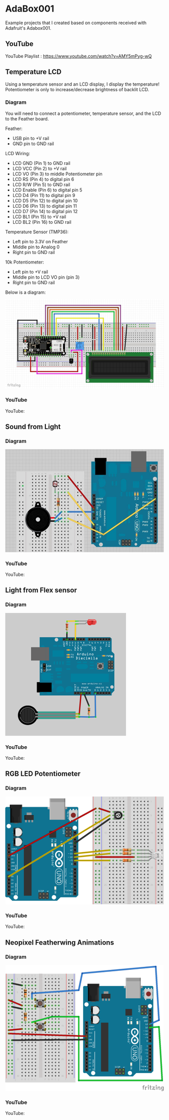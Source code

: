 # AdaBox001
Example projects that I created based on components received with Adafruit's Adabox001. 

## YouTube

YouTube Playlist : https://www.youtube.com/watch?v=AMY5mPyg-wQ

## Temperature LCD

Using a temperature sensor and an LCD display, I display the temperature! Potentiometer is only to increase/decrease brightness of backlit LCD.

### Diagram

You will need to connect a potentiometer, temperature sensor, and the LCD to the Feather board.

Feather:

 * USB pin to +V rail
 * GND pin to GND rail

LCD Wiring:

 * LCD GND (Pin 1) to GND rail
 * LCD VCC (Pin 2) to +V rail
 * LCD VO (Pin 3) to middle Potentiometer pin
 * LCD RS (Pin 4) to digital pin 6
 * LCD R/W (Pin 5) to GND rail
 * LCD Enable (Pin 6) to digital pin 5
 * LCD D4 (Pin 11) to digital pin 9
 * LCD D5 (Pin 12) to digital pin 10
 * LCD D6 (Pin 13) to digital pin 11
 * LCD D7 (Pin 14) to digital pin 12
 * LCD BL1 (Pin 15) to +V rail
 * LCD BL2 (Pin 16) to GND rail

Temperature Sensor (TMP36):

 * Left pin to 3.3V on Feather
 * Middle pin to Analog 0
 * Right pin to GND rail

10k Potentiometer:

 * Left pin to +V rail
 * Middle pin to LCD VO pin (pin 3)
 * Right pin to GND rail

Below is a diagram:

![Diagram](/tempLCD/tempLCDCircuit.jpg?raw=true "Diagram")

### YouTube

YouTube: 

## Sound from Light

### Diagram

![Diagram](/lightSounds/lightSoundsCircuit.jpg?raw=true "Diagram")

### YouTube

YouTube: 

## Light from Flex sensor

### Diagram

![Diagram](/flexLED/flexLEDCircuit.png?raw=true "Diagram")

### YouTube

YouTube: 

## RGB LED Potentiometer

### Diagram

![Diagram](/rgbPotentiometer/rgbPotentiometerCircuit.png?raw=true "Diagram")

### YouTube

YouTube: 

## Neopixel Featherwing Animations

### Diagram

![Diagram](/neopixelButtonCycle/neopixelButtonCycleCircuit.png?raw=true "Diagram")

### YouTube

YouTube: 
